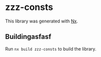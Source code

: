 # zzz-consts

This library was generated with [Nx](https://nx.dev).

## Buildingasfasf

Run `nx build zzz-consts` to build the library.
